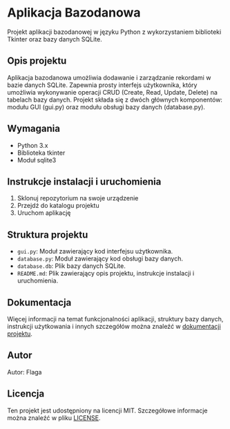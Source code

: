 # Aplikacja Bazodanowa

Projekt aplikacji bazodanowej w języku Python z wykorzystaniem biblioteki Tkinter oraz bazy danych SQLite.

## Opis projektu

Aplikacja bazodanowa umożliwia dodawanie i zarządzanie rekordami w bazie danych SQLite. Zapewnia prosty interfejs użytkownika, który umożliwia wykonywanie operacji CRUD (Create, Read, Update, Delete) na tabelach bazy danych. Projekt składa się z dwóch głównych komponentów: modułu GUI (gui.py) oraz modułu obsługi bazy danych (database.py).

## Wymagania

- Python 3.x
- Biblioteka tkinter
- Moduł sqlite3

## Instrukcje instalacji i uruchomienia

1. Sklonuj repozytorium na swoje urządzenie
2. Przejdź do katalogu projektu
3. Uruchom aplikację


## Struktura projektu

- `gui.py`: Moduł zawierający kod interfejsu użytkownika.
- `database.py`: Moduł zawierający kod obsługi bazy danych.
- `database.db`: Plik bazy danych SQLite.
- `README.md`: Plik zawierający opis projektu, instrukcje instalacji i uruchomienia.

## Dokumentacja

Więcej informacji na temat funkcjonalności aplikacji, struktury bazy danych, instrukcji użytkowania i innych szczegółów można znaleźć w [dokumentacji projektu](docs/project_documentation.pdf).

## Autor

Autor: Flaga

## Licencja

Ten projekt jest udostępniony na licencji MIT. Szczegółowe informacje można znaleźć w pliku [LICENSE](LICENSE).
